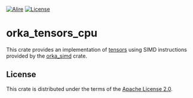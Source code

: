 [![Alire](https://img.shields.io/endpoint?url=https://alire.ada.dev/badges/orka_tensors_cpu.json)](https://alire.ada.dev/crates/orka_tensors_cpu.html)
[![License](https://img.shields.io/github/license/onox/orka.svg?color=blue)](https://github.com/onox/orka/blob/master/LICENSE)

# orka_tensors_cpu

This crate provides an implementation of [tensors][url-docs-tensors] using
SIMD instructions provided by the [orka_simd][url-simd-crate] crate.

## License

This crate is distributed under the terms of the [Apache License 2.0][url-apache].

  [url-apache]: https://opensource.org/licenses/Apache-2.0
  [url-simd-crate]: https://github.com/onox/orka/tree/master/orka_simd
  [url-docs-tensors]: https://orka-engine.netlify.app/numerics/tensors/
